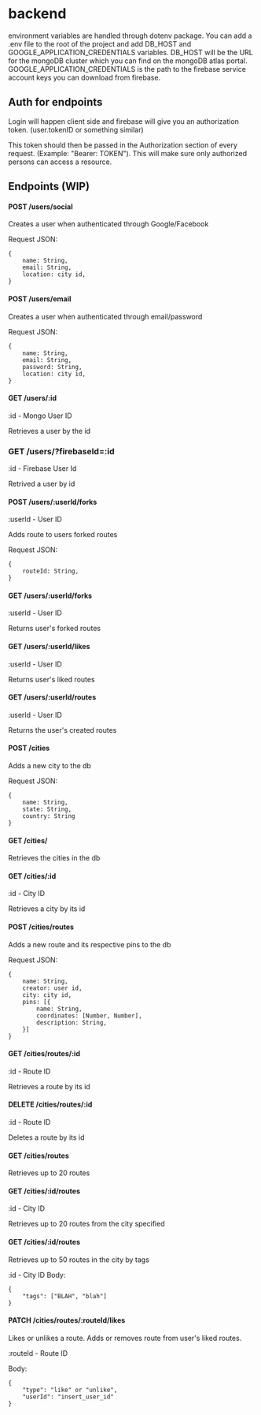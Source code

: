 # backend

environment variables are handled through dotenv package. You can add a .env file to the root of the project and add DB_HOST and GOOGLE_APPLICATION_CREDENTIALS variables. DB_HOST will be the URL for the mongoDB cluster which you can find on the mongoDB atlas portal. GOOGLE_APPLICATION_CREDENTIALS is the path to the firebase service account keys you can download from firebase.

## Auth for endpoints
Login will happen client side and firebase will give you an authorization token. (user.tokenID or something similar)

This token should then be passed in the Authorization section of every request. (Example: "Bearer: TOKEN"). This will make sure only authorized persons can access a resource.

## Endpoints (WIP)

#### POST /users/social
Creates a user when authenticated through Google/Facebook

Request JSON:
```
{ 
    name: String,
    email: String,
    location: city id,
} 
```

#### POST /users/email
Creates a user when authenticated through email/password

Request JSON:
```
{ 
    name: String,
    email: String,
    password: String,
    location: city id,
} 
```

#### GET /users/:id
:id - Mongo User ID

Retrieves a user by the id

### GET /users/?firebaseId=:id
:id - Firebase User Id

Retrived a user by id

#### POST /users/:userId/forks
:userId - User ID

Adds route to users forked routes

Request JSON:
```
{ 
    routeId: String,
} 
```

#### GET /users/:userId/forks
:userId - User ID

Returns user's forked routes

#### GET /users/:userId/likes
:userId - User ID

Returns user's liked routes


#### GET /users/:userId/routes
:userId - User ID

Returns the user's created routes

#### POST /cities
Adds a new city to the db

Request JSON:
```
{
    name: String, 
    state: String,
    country: String
} 
```

#### GET /cities/
Retrieves the cities in the db

#### GET /cities/:id
:id - City ID

Retrieves a city by its id

#### POST /cities/routes
Adds a new route and its respective pins to the db

Request JSON:
```
{
    name: String,
    creator: user id,
    city: city id,
    pins: [{
        name: String,
        coordinates: [Number, Number],
        description: String,
    }]
} 
```

#### GET /cities/routes/:id
:id - Route ID

Retrieves a route by its id

#### DELETE /cities/routes/:id
:id - Route ID

Deletes a route by its id

#### GET /cities/routes
Retrieves up to 20 routes

#### GET /cities/:id/routes
:id - City ID

Retrieves up to 20 routes from the city specified

#### GET /cities/:id/routes
Retrieves up to 50 routes in the city by tags

:id - City ID
Body:
```
{
    "tags": ["BLAH", "blah"]
} 
```

#### PATCH /cities/routes/:routeId/likes
Likes or unlikes a route. Adds or removes route from user's liked routes. 

:routeId - Route ID

Body:
```
{
	"type": "like" or "unlike",
	"userId": "insert_user_id"
} 
```


